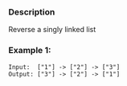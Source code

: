 ### Description

Reverse a singly linked list

### Example 1:

```
Input:  ["1"] -> ["2"] -> ["3"]
Output: ["3"] -> ["2"] -> ["1"]
```
